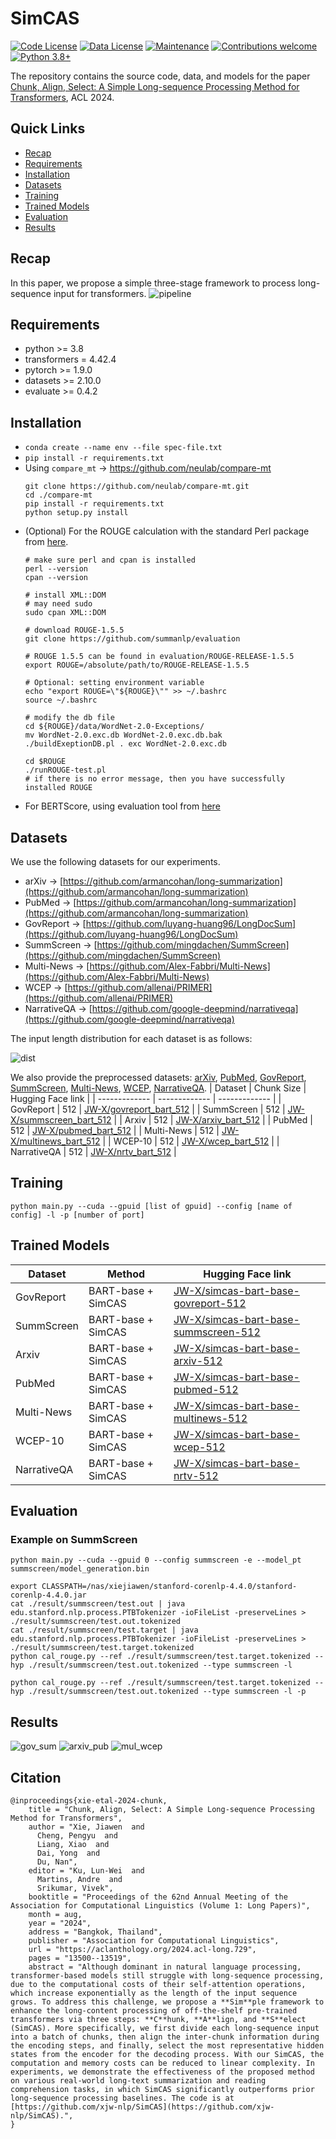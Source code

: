 # SimCAS
[![Code License](https://img.shields.io/badge/Code%20License-Apache_2.0-green.svg)](https://github.com/xjw-nlp/SimCAS/blob/main/LICENSE)
[![Data License](https://img.shields.io/badge/Data%20License-CC%20By%20NC%204.0-red.svg)](https://github.com/xjw-nlp/SimCAS/blob/main/DATA_LICENSE)
[![Maintenance](https://img.shields.io/badge/Maintained%3F-yes-green.svg)](https://github.com/SafeAILab/RAIN/issues) 
[![Contributions welcome](https://img.shields.io/badge/Contributions-welcome-brightgreen.svg?style=flat)](https://github.com/SafeAILab/RAIN/pulls)
[![Python 3.8+](https://img.shields.io/badge/python-3.8+-blue.svg)](https://www.python.org/downloads/release/python-380/)

The repository contains the source code, data, and models for the paper [Chunk, Align, Select: A Simple Long-sequence Processing Method for Transformers](https://aclanthology.org/2024.acl-long.729/), ACL 2024.
## Quick Links
- [Recap](#recap)
- [Requirements](#requirements)
- [Installation](#installation)
- [Datasets](#datasets)
- [Training](#training)
- [Trained Models](#trained-models)
- [Evaluation](#evaluation)
- [Results](#results)

## Recap
In this paper, we propose a simple three-stage framework to process long-sequence input for transformers.
![pipeline](./assets/model.png)

## Requirements
+ python >= 3.8
+ transformers = 4.42.4
+ pytorch >= 1.9.0
+ datasets >= 2.10.0
+ evaluate >= 0.4.2
## Installation
- `conda create --name env --file spec-file.txt`
- `pip install -r requirements.txt`
- Using `compare_mt` -> https://github.com/neulab/compare-mt
  ```console
  git clone https://github.com/neulab/compare-mt.git
  cd ./compare-mt
  pip install -r requirements.txt
  python setup.py install
  ```
- (Optional) For the ROUGE calculation with the standard Perl package from [here](https://github.com/summanlp/evaluation/tree/master/ROUGE-RELEASE-1.5.5).
  ```console
  # make sure perl and cpan is installed
  perl --version
  cpan --version

  # install XML::DOM
  # may need sudo
  sudo cpan XML::DOM
  
  # download ROUGE-1.5.5
  git clone https://github.com/summanlp/evaluation
  
  # ROUGE 1.5.5 can be found in evaluation/ROUGE-RELEASE-1.5.5
  export ROUGE=/absolute/path/to/ROUGE-RELEASE-1.5.5
  
  # Optional: setting environment variable
  echo "export ROUGE=\"${ROUGE}\"" >> ~/.bashrc
  source ~/.bashrc
  
  # modify the db file
  cd ${ROUGE}/data/WordNet-2.0-Exceptions/
  mv WordNet-2.0.exc.db WordNet-2.0.exc.db.bak
  ./buildExeptionDB.pl . exc WordNet-2.0.exc.db
  
  cd $ROUGE
  ./runROUGE-test.pl
  # if there is no error message, then you have successfully installed ROUGE
  ```
- For BERTScore, using evaluation tool from [here](https://github.com/Tiiiger/bert_score)

## Datasets
We use the following datasets for our experiments. 
- arXiv -> [https://github.com/armancohan/long-summarization](https://github.com/armancohan/long-summarization)
- PubMed -> [https://github.com/armancohan/long-summarization](https://github.com/armancohan/long-summarization)
- GovReport -> [https://github.com/luyang-huang96/LongDocSum](https://github.com/luyang-huang96/LongDocSum)
- SummScreen -> [https://github.com/mingdachen/SummScreen](https://github.com/mingdachen/SummScreen)
- Multi-News -> [https://github.com/Alex-Fabbri/Multi-News](https://github.com/Alex-Fabbri/Multi-News)
- WCEP -> [https://github.com/allenai/PRIMER](https://github.com/allenai/PRIMER)
- NarrativeQA -> [https://github.com/google-deepmind/narrativeqa](https://github.com/google-deepmind/narrativeqa)

The input length distribution for each dataset is as follows:

![dist](./assets/dist.png)

We also provide the preprocessed datasets: [arXiv](https://huggingface.co/datasets/JW-X/arxiv_bart_512), [PubMed](https://huggingface.co/datasets/JW-X/pubmed_bart_512), [GovReport](https://huggingface.co/datasets/JW-X/govreport_bart_512), [SummScreen](https://huggingface.co/datasets/JW-X/summscreen_bart_512), [Multi-News](https://huggingface.co/datasets/JW-X/multinews_bart_512), [WCEP](https://huggingface.co/datasets/JW-X/wcep_bart_512), [NarrativeQA](https://huggingface.co/datasets/JW-X/nrtv_bart_512).
| Dataset  |  Chunk Size | Hugging Face link |
| ------------- | ------------- | ------------- |
| GovReport | 512 | [JW-X/govreport_bart_512](https://huggingface.co/datasets/JW-X/govreport_bart_512)  |
| SummScreen  | 512  | [JW-X/summscreen_bart_512](https://huggingface.co/datasets/JW-X/summscreen_bart_512) |
| Arxiv | 512 | [JW-X/arxiv_bart_512](https://huggingface.co/datasets/JW-X/arxiv_bart_512) |
| PubMed  | 512 | [JW-X/pubmed_bart_512](https://huggingface.co/datasets/JW-X/pubmed_bart_512)  |
| Multi-News  | 512 | [JW-X/multinews_bart_512](https://huggingface.co/datasets/JW-X/multinews_bart_512)  |
| WCEP-10  | 512 | [JW-X/wcep_bart_512](https://huggingface.co/datasets/JW-X/wcep_bart_512)  |
| NarrativeQA  | 512 | [JW-X/nrtv_bart_512](https://huggingface.co/datasets/JW-X/nrtv_bart_512)  |
  
## Training
```console
python main.py --cuda --gpuid [list of gpuid] --config [name of config] -l -p [number of port]
```

## Trained Models

| Dataset  |  Method | Hugging Face link |
| ------------- | ------------- | ------------- |
| GovReport | BART-base + SimCAS  | [JW-X/simcas-bart-base-govreport-512](https://huggingface.co/JW-X/simcas-bart-base-govreport-512)  |
| SummScreen  | BART-base + SimCAS  | [JW-X/simcas-bart-base-summscreen-512](https://huggingface.co/JW-X/simcas-bart-base-summscreen-512) |
| Arxiv | BART-base + SimCAS  | [JW-X/simcas-bart-base-arxiv-512](https://huggingface.co/JW-X/simcas-bart-base-arxiv-512) |
| PubMed  | BART-base + SimCAS  | [JW-X/simcas-bart-base-pubmed-512](https://huggingface.co/JW-X/simcas-bart-base-pubmed-512)  |
| Multi-News  | BART-base + SimCAS  | [JW-X/simcas-bart-base-multinews-512](https://huggingface.co/JW-X/simcas-bart-base-multinews-512)  |
| WCEP-10  | BART-base + SimCAS  | [JW-X/simcas-bart-base-wcep-512](https://huggingface.co/JW-X/simcas-bart-base-wcep-512)  |
| NarrativeQA  | BART-base + SimCAS  | [JW-X/simcas-bart-base-nrtv-512](https://huggingface.co/JW-X/simcas-bart-base-nrtv-512)  |

## Evaluation
### Example on SummScreen
```console
python main.py --cuda --gpuid 0 --config summscreen -e --model_pt summscreen/model_generation.bin

export CLASSPATH=/nas/xiejiawen/stanford-corenlp-4.4.0/stanford-corenlp-4.4.0.jar
cat ./result/summscreen/test.out | java edu.stanford.nlp.process.PTBTokenizer -ioFileList -preserveLines > ./result/summscreen/test.out.tokenized
cat ./result/summscreen/test.target | java edu.stanford.nlp.process.PTBTokenizer -ioFileList -preserveLines > ./result/summscreen/test.target.tokenized
python cal_rouge.py --ref ./result/summscreen/test.target.tokenized --hyp ./result/summscreen/test.out.tokenized --type summscreen -l

python cal_rouge.py --ref ./result/summscreen/test.target.tokenized --hyp ./result/summscreen/test.out.tokenized --type summscreen -l -p
```

## Results
![gov_sum](./assets/gov_and_sum.png)
![arxiv_pub](./assets/arxiv_and_pub.png)
![mul_wcep](./assets/mul_and_wcep.png)
## Citation
```console
@inproceedings{xie-etal-2024-chunk,
    title = "Chunk, Align, Select: A Simple Long-sequence Processing Method for Transformers",
    author = "Xie, Jiawen  and
      Cheng, Pengyu  and
      Liang, Xiao  and
      Dai, Yong  and
      Du, Nan",
    editor = "Ku, Lun-Wei  and
      Martins, Andre  and
      Srikumar, Vivek",
    booktitle = "Proceedings of the 62nd Annual Meeting of the Association for Computational Linguistics (Volume 1: Long Papers)",
    month = aug,
    year = "2024",
    address = "Bangkok, Thailand",
    publisher = "Association for Computational Linguistics",
    url = "https://aclanthology.org/2024.acl-long.729",
    pages = "13500--13519",
    abstract = "Although dominant in natural language processing, transformer-based models still struggle with long-sequence processing, due to the computational costs of their self-attention operations, which increase exponentially as the length of the input sequence grows. To address this challenge, we propose a **Sim**ple framework to enhance the long-content processing of off-the-shelf pre-trained transformers via three steps: **C**hunk, **A**lign, and **S**elect (SimCAS). More specifically, we first divide each long-sequence input into a batch of chunks, then align the inter-chunk information during the encoding steps, and finally, select the most representative hidden states from the encoder for the decoding process. With our SimCAS, the computation and memory costs can be reduced to linear complexity. In experiments, we demonstrate the effectiveness of the proposed method on various real-world long-text summarization and reading comprehension tasks, in which SimCAS significantly outperforms prior long-sequence processing baselines. The code is at [https://github.com/xjw-nlp/SimCAS](https://github.com/xjw-nlp/SimCAS).",
}
```
